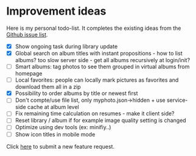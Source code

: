 # Improvement ideas

Here is my personal todo-list.
It completes the existing ideas from the [Github issue list](https://github.com/alexylem/myphotos/issues).

- [X] Show ongoing task during library update
- [X] Global search on album titles with instant propositions
		- how to list albums? too slow server side
		- get all albums recursively at login/init?
- [ ] Smart albums: tag photos to see them grouped in virtual albums from homepage
- [ ] Local favorites: people can locally mark pictures as favorites and download them all in a zip
- [X] Possibility to order albums by title or newest first
- [ ] Don't compte/use file list, only myphoto.json->hidden + use service-side cache at album level
- [ ] Fix remaining time calculation on resumes - make it client side?
- [ ] Reset library / album if for example image quality setting is changed
- [ ] Optimize using dev tools (ex: minifiy..)
- [ ] Show icon titles in mobile mode

Click [here](https://github.com/alexylem/myphotos/issues/new) to submit a new feature request.
